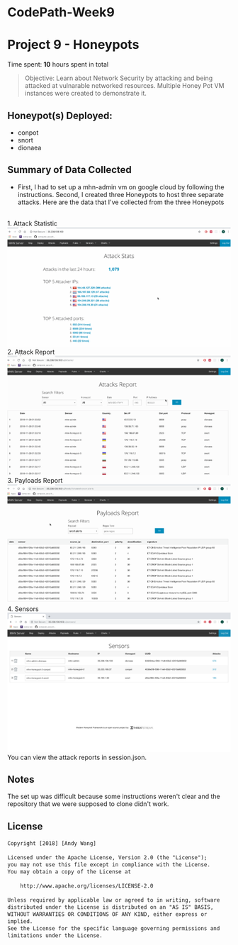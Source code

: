 # CodePath-Week9
# Project 9 - Honeypots

Time spent: **10** hours spent in total

> Objective: Learn about Network Security by attacking and being attacked at vulnarable networked resources. Multiple Honey Pot VM instances were created to demonstrate it.

## Honeypot(s) Deployed:
* conpot
* snort
* dionaea

## Summary of Data Collected
* First, I had to set up a mhn-admin vm on google cloud by following the instructions. Second, I created three Honeypots to host three separate attacks. Here are the data that I've collected from the three Honeypots
<br/>
1. Attack Statistic
<img src = "https://github.com/andywang219/CodePath-Week9/blob/master/attackStat.gif" alt = "attstat"/>
<br/>
2. Attack Report
<img src = "https://github.com/andywang219/CodePath-Week9/blob/master/attackReport.gif" alt = "attrep"/>
<br/>
3. Payloads Report
<img src = "https://github.com/andywang219/CodePath-Week9/blob/master/payload.gif" alt = "pay"/>
<br/>
4. Sensors
<img src = "https://github.com/andywang219/CodePath-Week9/blob/master/sensor.png" alt = "sensor"/>
<br/>
You can view the attack reports in session.json.

## Notes

The set up was difficult because some instructions weren't clear and the repository that we were supposed to clone didn't work.

## License

    Copyright [2018] [Andy Wang]

    Licensed under the Apache License, Version 2.0 (the "License");
    you may not use this file except in compliance with the License.
    You may obtain a copy of the License at

        http://www.apache.org/licenses/LICENSE-2.0

    Unless required by applicable law or agreed to in writing, software
    distributed under the License is distributed on an "AS IS" BASIS,
    WITHOUT WARRANTIES OR CONDITIONS OF ANY KIND, either express or implied.
    See the License for the specific language governing permissions and
    limitations under the License.
